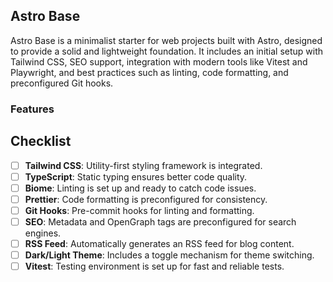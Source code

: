 ## Astro Base

Astro Base is a minimalist starter for web projects built with Astro, designed
to provide a solid and lightweight foundation. It includes an initial setup with
Tailwind CSS, SEO support, integration with modern tools like Vitest and
Playwright, and best practices such as linting, code formatting, and
preconfigured Git hooks.

### Features

## Checklist

- [ ] **Tailwind CSS**: Utility-first styling framework is integrated.
- [ ] **TypeScript**: Static typing ensures better code quality.
- [ ] **Biome**: Linting is set up and ready to catch code issues.
- [ ] **Prettier**: Code formatting is preconfigured for consistency.
- [ ] **Git Hooks**: Pre-commit hooks for linting and formatting.
- [ ] **SEO**: Metadata and OpenGraph tags are preconfigured for search engines.
- [ ] **RSS Feed**: Automatically generates an RSS feed for blog content.
- [ ] **Dark/Light Theme**: Includes a toggle mechanism for theme switching.
- [ ] **Vitest**: Testing environment is set up for fast and reliable tests.
